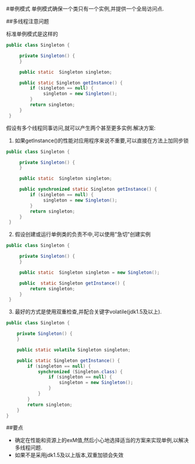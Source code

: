 #单例模式
单例模式确保一个类只有一个实例,并提供一个全局访问点.

##多线程注意问题

标准单例模式是这样的

```java
public class Singleton {

     private Singleton() {
     }

     public static  Singleton singleton;

     public static Singleton getInstance() {
         if (singleton == null) {
              singleton = new Singleton();
         }
         return singleton;
     }
 }
```

假设有多个线程同事访问,就可以产生两个甚至更多实例.解决方案:

1. 如果getInstance()的性能对应用程序来说不重要,可以直接在方法上加同步锁

```java
public class Singleton {

     private Singleton() {
     }

     public static  Singleton singleton;

     public synchronized static Singleton getInstance() {
         if (singleton == null) {
              singleton = new Singleton();
         }
         return singleton;
     }
 }
```

2. 假设创建或运行单例类的负责不中,可以使用"急切"创建实例

```java
public class Singleton {

     private Singleton() {
     }

     public static  Singleton singleton = new Singleton();

     public  static Singleton getInstance() {
         return singleton;
     }
 }
```

3. 最好的方式是使用双重检查,并配合关键字volatile(jdk1.5及以上).

```java
public class Singleton {

    private Singleton() {
    }

    public static volatile Singleton singleton;

    public static Singleton getInstance() {
        if (singleton == null) {
            synchronized (Singleton.class) {
                if (singleton == null) {
                    singleton = new Singleton();
                }
            }
        }
        return singleton;
    }
}
```

##要点
 * 确定在性能和资源上的exM值,然后小心地选择适当的方案来实现单例,以解决多线程问题.
 * 如果不是采用jdk1.5及以上版本,双重加锁会失效



